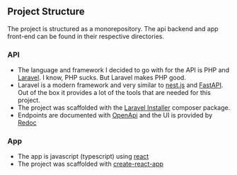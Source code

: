 ## Project Structure
The project is structured as a monorepository. The api backend and app front-end can be found in their respective directories.

### API
- The language and framework I decided to go with for the API is PHP and [Laravel](https://laravel.com). I know, PHP sucks. But Laravel makes PHP good.
- Laravel is a modern framework and very similar to [nest.js](https://nestjs.com/) and [FastAPI](https://fastapi.tiangolo.com/). Out of the box it provides a lot of the tools that are needed for this project.
- The project was scaffolded with the [Laravel Installer](https://github.com/laravel/installer) composer package.
- Endpoints are documented with [OpenApi](https://www.openapis.org/) and the UI is provided by [Redoc](https://github.com/Redocly/redoc)

### App
- The app is javascript (typescript) using [react](https://react.dev/)
- The project was scaffolded with [create-react-app](https://create-react-app.dev/)
